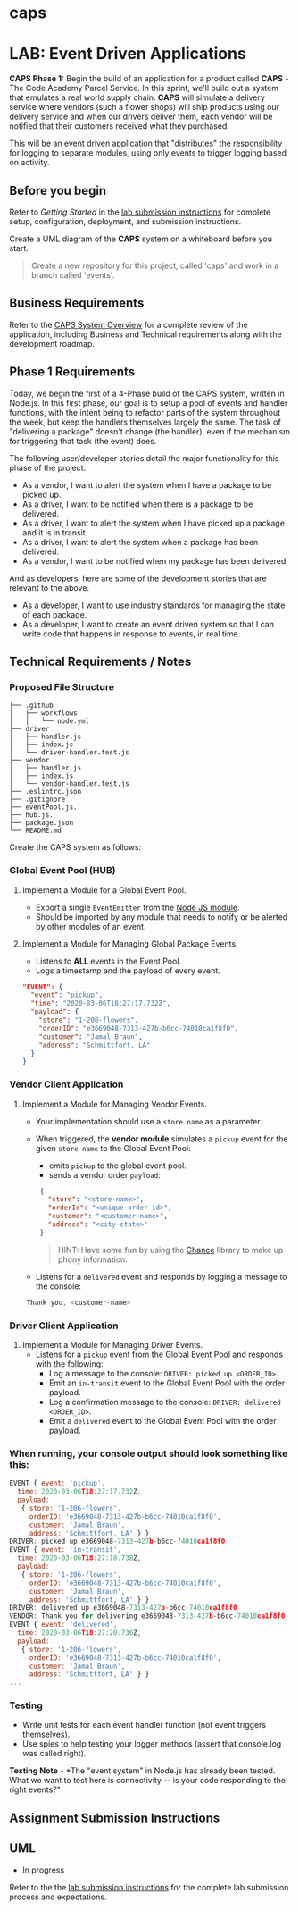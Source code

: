 # caps

# LAB: Event Driven Applications

**CAPS Phase 1:** Begin the build of an application for a product called **CAPS** - The Code Academy Parcel Service. In this sprint, we'll build out a system that emulates a real world supply chain. **CAPS** will simulate a delivery service where vendors (such a flower shops) will ship products using our delivery service and when our drivers deliver them, each vendor will be notified that their customers received what they purchased.

This will be an event driven application that "distributes" the responsibility for logging to separate modules, using only events to trigger logging based on activity.

## Before you begin

Refer to *Getting Started*  in the [lab submission instructions](../../../reference/submission-instructions/labs/README.md) for complete setup, configuration, deployment, and submission instructions.

Create a UML diagram of the **CAPS** system on a whiteboard before you start.

> Create a new repository for this project, called 'caps' and work in a branch called 'events'.

## Business Requirements

Refer to the [CAPS System Overview](../../apps-and-libraries/caps/README.md) for a complete review of the application, including Business and Technical requirements along with the development roadmap.

## Phase 1 Requirements

Today, we begin the first of a 4-Phase build of the CAPS system, written in Node.js. In this first phase, our goal is to setup a pool of events and handler functions, with the intent being to refactor parts of the system throughout the week, but keep the handlers themselves largely the same. The task of "delivering a package" doesn't change (the handler), even if the mechanism for triggering that task (the event) does.

The following user/developer stories detail the major functionality for this phase of the project.

- As a vendor, I want to alert the system when I have a package to be picked up.
- As a driver, I want to be notified when there is a package to be delivered.
- As a driver, I want to alert the system when I have picked up a package and it is in transit.
- As a driver, I want to alert the system when a package has been delivered.
- As a vendor, I want to be notified when my package has been delivered.

And as developers, here are some of the development stories that are relevant to the above.

- As a developer, I want to use industry standards for managing the state of each package.
- As a developer, I want to create an event driven system so that I can write code that happens in response to events, in real time.

## Technical Requirements / Notes

### Proposed File Structure

```text
├── .github
│   ├── workflows
│   │   └── node.yml
├── driver
│   ├── handler.js
│   ├── index.js
│   └── driver-handler.test.js
├── vendor
│   ├── handler.js
│   ├── index.js
│   └── vendor-handler.test.js
├── .eslintrc.json
├── .gitignore
├── eventPool.js.
├── hub.js.
├── package.json
└── README.md
```

Create the CAPS system as follows:

### Global Event Pool (HUB)

1. Implement a Module for a Global Event Pool.
   - Export a single `EventEmitter` from the [Node JS module](https://nodejs.org/api/events.html#events_class_eventemitter).
   - Should be imported by any module that needs to notify or be alerted by other modules of an event.
  
1. Implement a Module for Managing Global Package Events.
   - Listens to **ALL** events in the Event Pool.
   - Logs a timestamp and the payload of every event.

    ```json
    "EVENT": { 
      "event": "pickup",
      "time": "2020-03-06T18:27:17.732Z",
      "payload": { 
        "store": "1-206-flowers",
        "orderID": "e3669048-7313-427b-b6cc-74010ca1f8f0",
        "customer": "Jamal Braun",
        "address": "Schmittfort, LA"
      }
    }
    ```

### Vendor Client Application

1. Implement a Module for Managing Vendor Events.
   - Your implementation should use a `store name` as a parameter.
   - When triggered, the **vendor module** simulates a `pickup` event for the given `store name` to the Global Event Pool:
     - emits `pickup` to the global event pool.
     - sends a vendor order `payload`:

     ```json
      {
        "store": "<store-name>",
        "orderId": "<unique-order-id>",
        "customer": "<customer-name>",
        "address": "<city-state>"
      }
     ```

     > HINT: Have some fun by using the [Chance](https://chancejs.com/) library to make up phony information.

   - Listens for a `delivered` event and responds by logging a message to the console:

   ```javascript
    Thank you, <customer-name>
   ```

### Driver Client Application

1. Implement a Module for Managing Driver Events.
   - Listens for a `pickup` event from the Global Event Pool and responds with the following:
     - Log a message to the console: `DRIVER: picked up <ORDER_ID>`.
     - Emit an `in-transit` event to the Global Event Pool with the order payload.
     - Log a confirmation message to the console: `DRIVER: delivered <ORDER_ID>`.
     - Emit a `delivered` event to the Global Event Pool with the order payload.

### When running, your console output should look something like this:

```javascript
EVENT { event: 'pickup',
  time: 2020-03-06T18:27:17.732Z,
  payload:
   { store: '1-206-flowers',
     orderID: 'e3669048-7313-427b-b6cc-74010ca1f8f0',
     customer: 'Jamal Braun',
     address: 'Schmittfort, LA' } }
DRIVER: picked up e3669048-7313-427b-b6cc-74010ca1f8f0
EVENT { event: 'in-transit',
  time: 2020-03-06T18:27:18.738Z,
  payload:
   { store: '1-206-flowers',
     orderID: 'e3669048-7313-427b-b6cc-74010ca1f8f0',
     customer: 'Jamal Braun',
     address: 'Schmittfort, LA' } }
DRIVER: delivered up e3669048-7313-427b-b6cc-74010ca1f8f0
VENDOR: Thank you for delivering e3669048-7313-427b-b6cc-74010ca1f8f0
EVENT { event: 'delivered',
  time: 2020-03-06T18:27:20.736Z,
  payload:
   { store: '1-206-flowers',
     orderID: 'e3669048-7313-427b-b6cc-74010ca1f8f0',
     customer: 'Jamal Braun',
     address: 'Schmittfort, LA' } }
...
```

### Testing

- Write unit tests for each event handler function (not event triggers themselves).
- Use spies to help testing your logger methods (assert that console.log was called right).

**Testing Note** - *The "event system" in Node.js has already been tested. What we want to test here is connectivity -- is your code responding to the right events?"

## Assignment Submission Instructions

## UML

- In progress

Refer to the the [lab submission instructions](../../../reference/submission-instructions/labs/README.md) for the complete lab submission process and expectations.
